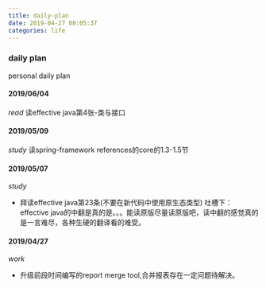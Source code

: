 ```yaml
---
title: daily-plan
date: 2019-04-27 08:05:37
categories: life
---
```


### daily plan
personal daily plan

#### 2019/06/04
*read*
读effective java第4张-类与接口

#### 2019/05/09
*study*
读spring-framework references的core的1.3-1.5节

#### 2019/05/07
*study*
- 拜读effective java第23条(不要在新代码中使用原生态类型)
吐槽下：effective java的中翻是真的是。。。能读原版尽量读原版吧，读中翻的感觉真的是一言难尽，各种生硬的翻译看的难受。

#### 2019/04/27
*work*
- 升级前段时间编写的report merge tool,合并报表存在一定问题待解决。
